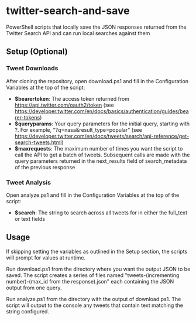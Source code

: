 # twitter-search-and-save
PowerShell scripts that locally save the JSON responses returned from the Twitter Search API and can run local searches against them

## Setup (Optional)
### Tweet Downloads
After cloning the repository, open download.ps1 and fill in the Configuration Variables at the top of the script:
- **$bearertoken**: The access token returned from https://api.twitter.com/oauth2/token (see https://developer.twitter.com/en/docs/basics/authentication/guides/bearer-tokens)
- **$queryparams**: Your query parameters for the initial query, starting with ?. For example, "?q=nasa&result_type=popular" (see https://developer.twitter.com/en/docs/tweets/search/api-reference/get-search-tweets.html)
- **$maxrequests**: The maximum number of times you want the script to call the API to get a batch of tweets. Subsequent calls are made with the query parameters returned in the next_results field of search_metadata of the previous response

### Tweet Analysis
Open analyze.ps1 and fill in the Configuration Variables at the top of the script:
- **$search**: The string to search across all tweets for in either the full_text or text fields

## Usage
If skipping setting the variables as outlined in the Setup section, the scripts will prompt for values at runtime.

Run download.ps1 from the directory where you want the output JSON to be saved. The script creates a series of files named "tweets-(incrementing number)-(max_id from the response).json" each containing the JSON output from one query.

Run analyze.ps1 from the directory with the output of download.ps1. The script will output to the console any tweets that contain text matching the string configured.
